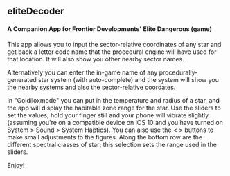 ## eliteDecoder
#### A Companion App for Frontier Developments' Elite Dangerous (game)

This app allows you to input the sector-relative coordinates of any star and get back a letter code name that the procedural engine will have used for that location. It will also show you other nearby sector names.

Alternatively you can enter the in-game name of any procedurally-generated star system (with auto-complete) and the system will show you the nearby systems and also the sector-relative coordates.

In "Goldiloxmode" you can put in the temperature and radius of a star, and the app will display the habitable zone range for the star. Use the sliders to set the values; hold your finger still and your phone will vibrate slightly (assuming you're on a compatible device on iOS 10 and you have turned on System > Sound > System Haptics). You can also use the < > buttons to make small adjustments to the figures. Along the bottom row are the different spectral classes of star; this selection sets the range used in the sliders. 

Enjoy!
